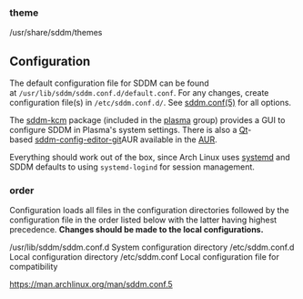 ### theme 
/usr/share/sddm/themes
## Configuration

The default configuration file for SDDM can be found at `/usr/lib/sddm/sddm.conf.d/default.conf`. For any changes, create configuration file(s) in `/etc/sddm.conf.d/`. See [sddm.conf(5)](https://man.archlinux.org/man/sddm.conf.5) for all options.

The [sddm-kcm](https://archlinux.org/packages/?name=sddm-kcm) package (included in the [plasma](https://archlinux.org/groups/x86_64/plasma/) group) provides a GUI to configure SDDM in Plasma's system settings. There is also a [Qt](https://wiki.archlinux.org/title/Qt "Qt")-based [sddm-config-editor-git](https://aur.archlinux.org/packages/sddm-config-editor-git/)AUR available in the [AUR](https://wiki.archlinux.org/title/AUR "AUR").

Everything should work out of the box, since Arch Linux uses [systemd](https://wiki.archlinux.org/title/Systemd "Systemd") and SDDM defaults to using `systemd-logind` for session management.

### order
Configuration loads all files in the configuration directories followed by the configuration file in the order listed below with the latter having highest precedence. **Changes should be made to the local configurations.**

/usr/lib/sddm/sddm.conf.d
               System configuration directory
/etc/sddm.conf.d
                Local configuration directory
/etc/sddm.conf
                Local configuration file for compatibility

https://man.archlinux.org/man/sddm.conf.5